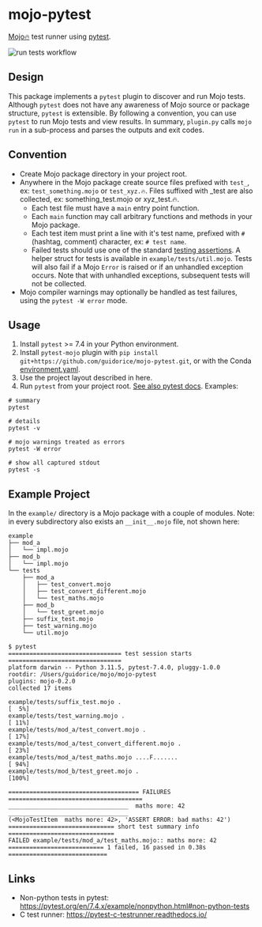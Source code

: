 # mojo-pytest

[Mojo🔥](https://github.com/modularml/mojo)  test runner using [pytest](https://docs.pytest.org).

![run tests workflow](https://github.com/github/docs/actions/workflows/test.yml/badge.svg)

## Design

This package implements a `pytest` plugin to discover and run Mojo tests. Although `pytest` does not have any
awareness of Mojo source or package structure, `pytest` is extensible. By following a convention, you can use `pytest`
to run Mojo tests and view results. In summary, `plugin.py` calls `mojo run` in a sub-process and parses the outputs
and exit codes.

## Convention

- Create Mojo package directory in your project root.
- Anywhere in the Mojo package create source files prefixed with `test_`, ex: `test_something.mojo` or `test_xyz.🔥`.
  Files suffixed with _test are also collected, ex: something_test.mojo or xyz_test.🔥.
  - Each test file must have a `main` entry point function.
  - Each `main` function may call arbitrary functions and methods in your Mojo package.
  - Each test item must print a line with it's test name, prefixed with `#` (hashtag, comment) character, ex:
    `# test name`.
  - Failed tests should use one of the standard
    [testing assertions](https://docs.modular.com/mojo/stdlib/testing/testing.html).
    A helper struct for tests is available in `example/tests/util.mojo`. Tests will also fail if a Mojo `Error` is
    raised or if an unhandled exception occurs. Note that with unhandled exceptions, subsequent tests will not be
    collected.
- Mojo compiler warnings may optionally be handled as test failures, using the `pytest -W error` mode.

## Usage

1. Install `pytest` >= 7.4 in your Python environment.
2. Install `pytest-mojo` plugin with  `pip install git+https://github.com/guidorice/mojo-pytest.git`, or with the Conda
  [environment.yaml](./environment.yaml).
3. Use the project layout described in here.
4. Run `pytest` from your project root. [See also pytest docs](https://docs.pytest.org). Examples:

```shell
# summary
pytest

# details
pytest -v

# mojo warnings treated as errors
pytest -W error

# show all captured stdout
pytest -s

```

## Example Project

In the `example/` directory is a Mojo package with a couple of modules. Note: in every subdirectory also exists an
`__init__.mojo` file, not shown here:

```shell
example
├── mod_a
│   └── impl.mojo
├── mod_b
│   └── impl.mojo
└── tests
    ├── mod_a
    │   ├── test_convert.mojo
    │   ├── test_convert_different.mojo
    │   └── test_maths.mojo
    ├── mod_b
    │   └── test_greet.mojo
    ├── suffix_test.mojo
    ├── test_warning.mojo
    └── util.mojo
```

```text
$ pytest
================================ test session starts ================================
platform darwin -- Python 3.11.5, pytest-7.4.0, pluggy-1.0.0
rootdir: /Users/guidorice/mojo/mojo-pytest
plugins: mojo-0.2.0
collected 17 items                                                                  

example/tests/suffix_test.mojo .                                              [  5%]
example/tests/test_warning.mojo .                                             [ 11%]
example/tests/mod_a/test_convert.mojo .                                       [ 17%]
example/tests/mod_a/test_convert_different.mojo .                             [ 23%]
example/tests/mod_a/test_maths.mojo ....F.......                              [ 94%]
example/tests/mod_b/test_greet.mojo .                                         [100%]

===================================== FAILURES ======================================
__________________________________  maths more: 42 __________________________________
(<MojoTestItem  maths more: 42>, 'ASSERT ERROR: bad maths: 42')
============================== short test summary info ==============================
FAILED example/tests/mod_a/test_maths.mojo:: maths more: 42
=========================== 1 failed, 16 passed in 0.38s ============================
```

## Links

- Non-python tests in pytest:  https://pytest.org/en/7.4.x/example/nonpython.html#non-python-tests
- C test runner: https://pytest-c-testrunner.readthedocs.io/
